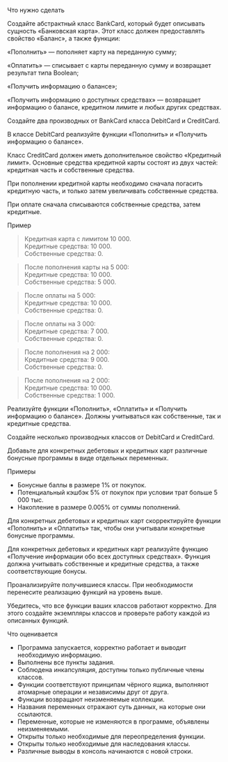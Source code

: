 Что нужно сделать

Создайте абстрактный класс BankCard, который будет описывать сущность «Банковская карта». Этот класс должен предоставлять свойство «Баланс», а также функции: 

«Пополнить» — пополняет карту на переданную сумму;

«Оплатить» — списывает с карты переданную сумму и возвращает результат типа Boolean;

«Получить информацию о балансе»;

«Получить информацию о доступных средствах» — возвращает информацию о балансе, кредитном лимите и любых других средствах.

Создайте два производных от BankCard класса DebitCard и CreditCard.

В классе DebitCard реализуйте функции «Пополнить» и «Получить информацию о балансе».

Класс CreditCard должен иметь дополнительное свойство «Кредитный лимит». Основные средства кредитной карты состоят из двух частей: кредитная часть и собственные средства.

При пополнении кредитной карты необходимо сначала погасить кредитную часть, и только затем увеличивать собственные средства.

При оплате сначала списываются собственные средства, затем кредитные.   

Пример

>  Кредитная карта с лимитом 10 000. <br>Кредитные средства: 10 000.<br>Собственные средства: 0. 

>  После пополнения карты на 5 000:<br>Кредитные средства: 10 000.<br>Собственные средства: 5 000.

>  После оплаты на 5 000:<br> Кредитные средства: 10 000.<br>Собственные средства: 0.

>  После оплаты на 3 000:<br>Кредитные средства: 7 000.<br>Собственные средства: 0.
   
>  После пополнения на 2 000:<br>Кредитные средства: 9 000.<br>Собственные средства: 0.
   
>  После пополнения на 2 000: <br>Кредитные средства: 10 000.<br>Собственные средства: 1 000.   

Реализуйте функции «Пополнить», «Оплатить» и «Получить информацию о балансе». Должны учитываться как собственные, так и кредитные средства.  

Создайте несколько производных классов от DebitCard и CreditCard. 

Добавьте для конкретных дебетовых и кредитных карт различные бонусные программы в виде отдельных переменных. 

Примеры 

- Бонусные баллы в размере 1% от покупок.
- Потенциальный кэшбэк 5% от покупок при условии трат больше 5 000 тыс.
- Накопление в размере 0.005% от суммы пополнений.

Для конкретных дебетовых и кредитных карт скорректируйте функции «Пополнить» и «Оплатить» так, чтобы они учитывали конкретные бонусные программы.

Для конкретных дебетовых и кредитных карт реализуйте функцию «Получение информации обо всех доступных средствах». Функция должна учитывать собственные и кредитные средства, а также соответствующие бонусы.

Проанализируйте получившиеся классы. При необходимости перенесите реализацию функций на уровень выше.

Убедитесь, что все функции ваших классов работают корректно. Для этого создайте экземпляры классов и проверьте работу каждой из описанных функций.

Что оценивается
- Программа запускается, корректно работает и выводит необходимую информацию.
- Выполнены все пункты задания.
- Соблюдена инкапсуляция, доступны только публичные члены классов.
- Функции соответствуют принципам чёрного ящика, выполняют атомарные операции и независимы друг от друга.
- Функции возвращают неизменяемые коллекции.
- Названия переменных отражают суть данных, на которые они ссылаются.
- Переменные, которые не изменяются в программе, объявлены неизменяемыми.
- Открыты только необходимые для переопределения функции.
- Открыты только необходимые для наследования классы.
- Различные выводы в консоль начинаются с новой строки.
